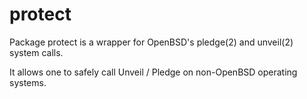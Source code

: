 # protect

Package protect is a wrapper for OpenBSD's pledge(2) and unveil(2) system calls.

It allows one to safely call Unveil / Pledge on non-OpenBSD operating systems.
